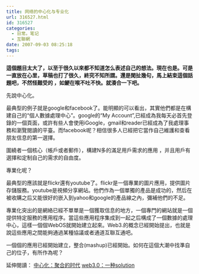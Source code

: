 ```yaml
---
title: 网络的中心化与专业化
url: 316527.html
id: 316527
categories:
  - 日常。笔记
  - 互聯網
date: 2007-09-03 08:25:18
tags:
---
```


**這個題目太大了，以至于很久以來都不知道怎么表述自己的想法。現在也是。可是一直放在心里，草稿也打了很久，終究不知所謂。還是閑扯幾句，馬上結束這個話題吧，不然怪難受的 ，如鯁在喉不吐不快。就湊合一下吧。**

先說中心化。

最典型的例子就是google和facebook了。能明顯的可以看出，其實他們都是在構建自己的“個人數據處理中心”。google的“My Account”,已經成為我每天必首先登錄的一個頁面，或許有些人會使用iGoogle，gmail和reader已經成為了我處理事務和瀏覽閱讀的平臺。而facebook呢？相信很多人已經把它當作自己維護和查看朋友信息的第一選擇。

圍繞者一個核心（帳戶或者郵件），構建N多的滿足用戶需求的應用 ，并且用戶有選擇和定制自己的需求的自由度。

專業化呢？

最典型的應該就是flickr還有youtube了。flickr是一個專業的圖片應用，提供圖片存儲服務。youtube是視頻分享網站。他們作為一個單獨的產品是成功的，然后在被收購之后又能很好的嵌入到yahoo和google的產品線之內，彌補他們的不足。

專業化突出的是網絡已經不單單是一個獲取信息的地方，一個專門的網站就是一個提供特定服務的應用程序。當這些應用程序集成到一起之后構成了一個數據的處理中心，這樣一個個WebOS就開始建立起來。Web3.的概念已經開始提出，也就是說這些應用之間能夠通過某種協議或者通道互聯互通吧。

一個個的應用已經開始建立，整合(mashup)已經開始。如何在這個大潮中找準自己的位子，有所作為呢？

延伸閱讀：
[中心化：聚合的时代](http://weiwuhui.com/archives/550.html)
[web3.0：一种solution](http://weiwuhui.com/archives/566.html)